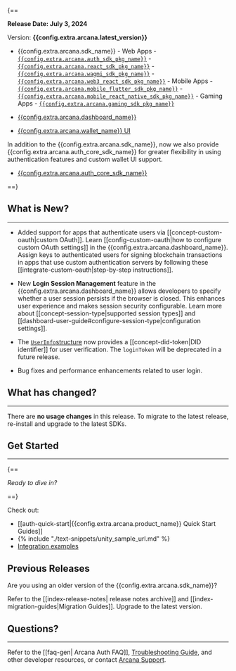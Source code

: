 {==

**Release Date: July 3, 2024**  

Version: **{{config.extra.arcana.latest_version}}**

* {{config.extra.arcana.sdk_name}} 
      - Web Apps 
        - [`{{config.extra.arcana.auth_sdk_pkg_name}}`](https://www.npmjs.com/package/@arcana/auth) 
        - [`{{config.extra.arcana.react_sdk_pkg_name}}`](https://www.npmjs.com/package/@arcana/auth-react)
        - [`{{config.extra.arcana.wagmi_sdk_pkg_name}}`](https://www.npmjs.com/package/@arcana/auth-wagmi) 
        - [`{{config.extra.arcana.web3_react_sdk_pkg_name}}`](https://www.npmjs.com/package/@arcana/auth-web3-react)
      - Mobile Apps
        - [`{{config.extra.arcana.mobile_flutter_sdk_pkg_name}}`](https://pub.dev/packages/arcana_auth_flutter)
        - [`{{config.extra.arcana.mobile_react_native_sdk_pkg_name}}`](https://www.npmjs.com/package/@arcana/auth-react-native)
      - Gaming Apps
        - [`{{config.extra.arcana.gaming_sdk_pkg_name}}`](https://npm-registry.arcana.network/)

* [{{config.extra.arcana.dashboard_name}}](https://dashboard.arcana.network/)

* [{{config.extra.arcana.wallet_name}} UI](https://github.com/arcana-network/wallet-ui)

In addition to the {{config.extra.arcana.sdk_name}}, now we also provide {{config.extra.arcana.auth_core_sdk_name}} for greater flexibility in using authentication features and custom wallet UI support.

* [{{config.extra.arcana.auth_core_sdk_name}}](https://www.npmjs.com/package/@arcana/auth-core)

==}


## What is New?

---
 
* Added support for apps that authenticate users via [[concept-custom-oauth|custom OAuth]]. Learn [[config-custom-oauth|how to configure custom OAuth settings]] in the {{config.extra.arcana.dashboard_name}}. Assign keys to authenticated users for signing blockchain transactions in apps that use custom authentication servers by following these [[integrate-custom-oauth|step-by-step instructions]].

* New **Login Session Management** feature in the {{config.extra.arcana.dashboard_name}} allows developers to specify whether a user session persists if the browser is closed. This enhances user experience and makes session security configurable. Learn more about [[concept-session-type|supported session types]] and [[dashboard-user-guide#configure-session-type|configuration settings]].

* The [`UserInfo`structure](https://authsdk-ref-guide.netlify.app/interfaces/userinfo) now provides a [[concept-did-token|DID identifier]] for user verification. The `loginToken` will be deprecated in a future release.

* Bug fixes and performance enhancements related to user login.

## What has changed?

---

There are **no usage changes** in this release. To migrate to the latest release, re-install and upgrade to the latest SDKs.

## Get Started

---

{==

*Ready to dive in?* 

==}

Check out:

* [[auth-quick-start|{{config.extra.arcana.product_name}} Quick Start Guides]]
* {% include "./text-snippets/unity_sample_url.md" %} 
* [Integration examples](https://github.com/arcana-network/auth-examples)

## Previous Releases

Are you using an older version of the {{config.extra.arcana.sdk_name}}?

Refer to the [[index-release-notes| release notes archive]] and [[index-migration-guides|Migration Guides]]. Upgrade to the latest version.

## Questions? 

---

Refer to the [[faq-gen| Arcana Auth FAQ]], [Troubleshooting Guide]({{page.meta.arcana.root_rel_path}}/troubleshooting.md), and other developer resources, or contact [Arcana Support]({{page.meta.arcana.root_rel_path}}/support/index.md).